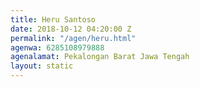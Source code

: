 ```yaml
---
title: Heru Santoso
date: 2018-10-12 04:20:00 Z
permalink: "/agen/heru.html"
agenwa: 6285108979888
agenalamat: Pekalongan Barat Jawa Tengah
layout: static
---
```


